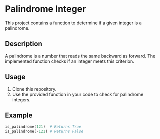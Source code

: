 # Palindrome Integer

This project contains a function to determine if a given integer is a palindrome.

## Description

A palindrome is a number that reads the same backward as forward. The implemented function checks if an integer meets this criterion.

## Usage

1. Clone this repository.
2. Use the provided function in your code to check for palindrome integers.

## Example

```python
is_palindrome(121)  # Returns True
is_palindrome(-121) # Returns False
```

